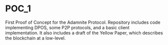 # POC_1
First Proof of Concept for the Adamnite Protocol. Repository includes code implementing DPOS, some P2P protocols, and a basic client implementation. It also includes a draft of the Yellow Paper, which describes the blockchain at a low-level. 

